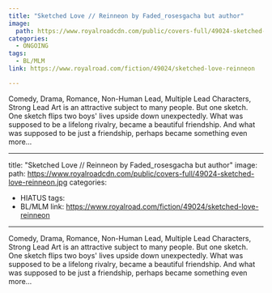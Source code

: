 ```yaml
---
title: "Sketched Love // Reinneon by Faded_rosesgacha but author"
image:
  path: https://www.royalroadcdn.com/public/covers-full/49024-sketched-love-reinneon.jpg
categories:
  - ONGOING
tags:
  - BL/MLM
link: https://www.royalroad.com/fiction/49024/sketched-love-reinneon

---
```

Comedy, Drama, Romance, Non-Human Lead, Multiple Lead Characters, Strong Lead
Art is an attractive subject to many people. But one sketch. One sketch flips two boys' lives upside down unexpectedly. What was supposed to be a lifelong rivalry, became a beautiful friendship. And what was supposed to be just a friendship, perhaps became something even more…

---
title: "Sketched Love // Reinneon by Faded_rosesgacha but author"
image:
  path: https://www.royalroadcdn.com/public/covers-full/49024-sketched-love-reinneon.jpg
categories:
  - HIATUS
tags:
  - BL/MLM
link: https://www.royalroad.com/fiction/49024/sketched-love-reinneon

---
Comedy, Drama, Romance, Non-Human Lead, Multiple Lead Characters, Strong Lead
Art is an attractive subject to many people. But one sketch. One sketch flips two boys' lives upside down unexpectedly. What was supposed to be a lifelong rivalry, became a beautiful friendship. And what was supposed to be just a friendship, perhaps became something even more…

